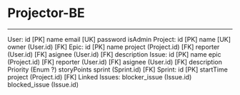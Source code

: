 # Projector-BE
----
User:
    id      [PK]
    name
    email   [UK]
    password
    isAdmin
Project:
    id                  [PK]
    name                [UK]
    owner (User.id)     [FK]
Epic:
    id                      [PK]
    name
    project (Project.id)    [FK]
    reporter (User.id)      [FK]
    asignee (User.id)       [FK]
    description
Issue:
    id                      [PK]
    name
    epic (Project.id)       [FK]
    reporter (User.id)      [FK]
    asignee (User.id)       [FK]
    description
    Priority    (Enum ?)
    storyPoints
    sprint (Sprint.id)      [FK]
Sprint:
    id                      [PK]
    startTime
    project (Project.id)    [FK]
Linked Issues:
    blocker_issue (Issue.id)
    blocked_issue (Issue.id)